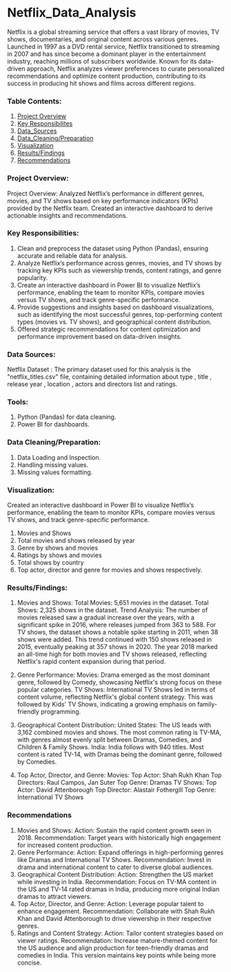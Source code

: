 # Netflix_Data_Analysis

Netflix is a global streaming service that offers a vast library of movies, TV shows, documentaries, and original content across various genres. Launched in 1997 as a DVD rental service, Netflix transitioned to streaming in 2007 and has since become a dominant player in the entertainment industry, reaching millions of subscribers worldwide. Known for its data-driven approach, Netflix analyzes viewer preferences to curate personalized recommendations and optimize content production, contributing to its success in producing hit shows and films across different regions.

### Table Contents:

1. [Project Overview](#project-overview)
2. [Key Responsibilites](#key-responsibilities)
3. [Data_Sources](#data-sources)
4. [Data_Cleaning/Preparation](#data-cleaningpreparation)
5. [Visualization](#visualization)
6. [Results/Findings](#resultsfindings)
7. [Recommendations](#recommendations)
   
### Project Overview:

Project Overview: Analyzed Netflix’s performance in different genres, movies, and TV shows based on key performance indicators (KPIs) provided by the Netflix team. Created an interactive dashboard to derive actionable insights and recommendations.

### Key Responsibilities:

1. Clean and preprocess the dataset using Python (Pandas), ensuring accurate and reliable data for analysis.
2. Analyze Netflix’s performance across genres, movies, and TV shows by tracking key KPIs such as viewership trends, content ratings, and genre popularity.
3. Create an interactive dashboard in Power BI to visualize Netflix’s performance, enabling the team to monitor KPIs, compare movies versus TV shows, and track genre-specific performance.
4. Provide suggestions and insights based on dashboard visualizations, such as identifying the most successful genres, top-performing content types (movies vs. TV shows), and geographical content distribution.
5. Offered strategic recommendations for content optimization and performance improvement based on data-driven insights.

### Data Sources:

Netflix Dataset : The primary dataset used for this analysis is the "netflix_titles.csv" file, containing detailed information about type , title , release year , location , actors and directors list and ratings.

### Tools:

1. Python (Pandas) for data cleaning.
2. Power BI for dashboards.

### Data Cleaning/Preparation:

1. Data Loading and Inspection.
2. Handling missing values.
3. Missing values formatting.

### Visualization: 

Created an interactive dashboard in Power BI to visualize Netflix’s performance, enabling the team to monitor KPIs, compare movies versus TV shows, and track genre-specific performance.
1. Movies and Shows 
2. Total movies and shows released by year
3. Genre by shows and movies
4. Ratings by shows and movies
5. Total shows by country
6. Top actor, director and genre for movies and shows respectively. 

### Results/Findings: 

1. Movies and Shows:
Total Movies: 5,651 movies in the dataset.
Total Shows: 2,325 shows in the dataset.
Trend Analysis:
The number of movies released saw a gradual increase over the years, with a significant spike in 2016, where releases jumped from 363 to 588.
For TV shows, the dataset shows a notable spike starting in 2011, when 38 shows were added. This trend continued with 150 shows released in 2015, eventually peaking at 357 shows in 2020. The year 2018 marked an all-time high for both movies and TV shows released, reflecting Netflix's rapid content expansion during that period.

3. Genre Performance:
Movies: Drama emerged as the most dominant genre, followed by Comedy, showcasing Netflix's strong focus on these popular categories.
TV Shows: International TV Shows led in terms of content volume, reflecting Netflix's global content strategy. This was followed by Kids' TV Shows, indicating a growing emphasis on family-friendly programming.

4. Geographical Content Distribution:
United States: The US leads with 3,162 combined movies and shows. The most common rating is TV-MA, with genres almost evenly split between Dramas, Comedies, and Children & Family Shows.
India: India follows with 940 titles. Most content is rated TV-14, with Dramas being the dominant genre, followed by Comedies.

5. Top Actor, Director, and Genre:
Movies:
Top Actor: Shah Rukh Khan
Top Directors: Raul Campos, Jan Suter
Top Genre: Dramas
TV Shows:
Top Actor: David Attenborough
Top Director: Alastair Fothergill
Top Genre: International TV Shows

### Recommendations

1. Movies and Shows:
Action: Sustain the rapid content growth seen in 2018.
Recommendation: Target years with historically high engagement for increased content production.
2. Genre Performance:
Action: Expand offerings in high-performing genres like Dramas and International TV Shows.
Recommendation: Invest in drama and international content to cater to diverse global audiences.
3. Geographical Content Distribution:
Action: Strengthen the US market while investing in India.
Recommendation: Focus on TV-MA content in the US and TV-14 rated dramas in India, producing more original Indian dramas to attract viewers.
4. Top Actor, Director, and Genre:
Action: Leverage popular talent to enhance engagement.
Recommendation: Collaborate with Shah Rukh Khan and David Attenborough to drive viewership in their respective genres.
5. Ratings and Content Strategy:
Action: Tailor content strategies based on viewer ratings.
Recommendation: Increase mature-themed content for the US audience and align production for teen-friendly dramas and comedies in India.
This version maintains key points while being more concise.
